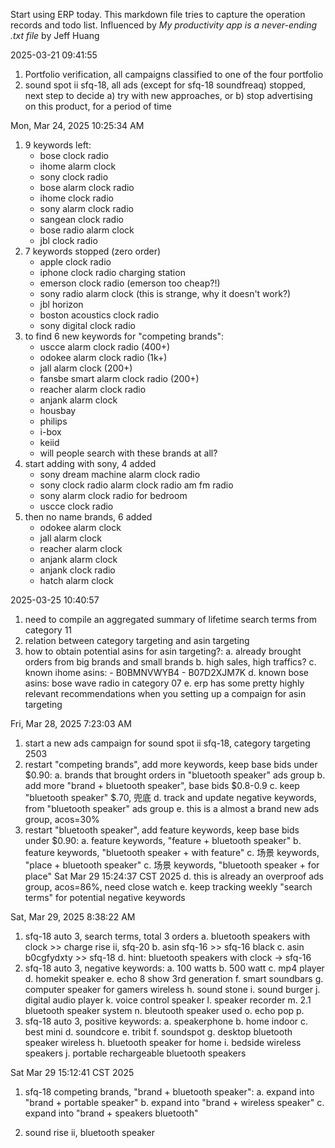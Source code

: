 Start using ERP today. This markdown file tries to capture the operation records and todo list.
Influenced by _My productivity app is a never-ending .txt file_ by Jeff Huang

2025-03-21 09:41:55

1. Portfolio verification, all campaigns classified to one of the four portfolio
2. sound spot ii sfq-18, all ads (except for sfq-18 soundfreaq) stopped, next step to decide a) try with new approaches, or b) stop advertising on this product, for a period of time

Mon, Mar 24, 2025 10:25:34 AM

1. 9 keywords left:
   - bose clock radio
   - ihome alarm clock
   - sony clock radio
   - bose alarm clock radio
   - ihome clock radio
   - sony alarm clock radio
   - sangean clock radio
   - bose radio alarm clock
   - jbl clock radio
2. 7 keywords stopped (zero order)
   - apple clock radio
   - iphone clock radio charging station
   - emerson clock radio (emerson too cheap?!)
   - sony radio alarm clock (this is strange, why it doesn't work?)
   - jbl horizon
   - boston acoustics clock radio
   - sony digital clock radio
3. to find 6 new keywords for "competing brands":
   - uscce alarm clock radio (400+)
   - odokee alarm clock radio (1k+)
   - jall alarm clock (200+)
   - fansbe smart alarm clock radio (200+)
   - reacher alarm clock radio
   - anjank alarm clock
   - housbay
   - philips
   - i-box
   - keiid
   - will people search with these brands at all?
4. start adding with sony, 4 added
   - sony dream machine alarm clock radio
   - sony clock radio alarm clock radio am fm radio
   - sony alarm clock radio for bedroom
   - uscce clock radio
5. then no name brands, 6 added
   - odokee alarm clock
   - jall alarm clock
   - reacher alarm clock
   - anjank alarm clock
   - anjank clock radio
   - hatch alarm clock

2025-03-25 10:40:57

1. need to compile an aggregated summary of lifetime search terms from category 11
2. relation between category targeting and asin targeting
3. how to obtain potential asins for asin targeting?:
   a. already brought orders from big brands and small brands
   b. high sales, high traffics?
   c. known ihome asins: - B0BMNVWYB4 - B07D2XJM7K
   d. known bose asins: bose wave radio in category 07
   e. erp has some pretty highly relevant recommendations when you setting up a compaign for asin targeting

Fri, Mar 28, 2025 7:23:03 AM

1. start a new ads campaign for sound spot ii sfq-18, category targeting 2503
2. restart "competing brands", add more keywords, keep base bids under $0.90:
   a. brands that brought orders in "bluetooth speaker" ads group
   b. add more "brand + bluetooth speaker", base bids $0.8-0.9
   c. keep "bluetooth speaker" $.70, 兜底
   d. track and update negative keywords, from "bluetooth speaker" ads group
   e. this is a almost a brand new ads group, acos=30%
3. restart "bluetooth speaker", add feature keywords, keep base bids under $0.90:
   a. feature keywords, "feature + bluetooth speaker"
   b. feature keywords, "bluetooth speaker + with feature"
   c. 场景 keywords, "place + bluetooth speaker"
   c. 场景 keywords, "bluetooth speaker + for place" Sat Mar 29 15:24:37 CST 2025
   d. this is already an overproof ads group, acos=86%, need close watch
   e. keep tracking weekly "search terms" for potential negative keywords

Sat, Mar 29, 2025 8:38:22 AM

1. sfq-18 auto 3, search terms, total 3 orders
   a. bluetooth speakers with clock >> charge rise ii, sfq-20
   b. asin sfq-16 >> sfq-16 black
   c. asin b0cgfydxty >> sfq-18
   d. hint: bluetooth speakers with clock → sfq-16
2. sfq-18 auto 3, negative keywords:
   a. 100 watts
   b. 500 watt
   c. mp4 player
   d. homekit speaker
   e. echo 8 show 3rd generation
   f. smart soundbars
   g. computer speaker for gamers wireless
   h. sound stone
   i. sound burger
   j. digital audio player
   k. voice control speaker
   l. speaker recorder
   m. 2.1 bluetooth speaker system
   n. bleutooth speaker used
   o. echo pop
   p.
3. sfq-18 auto 3, positive keywords:
   a. speakerphone
   b. home indoor
   c. best mini
   d. soundcore
   e. tribit
   f. soundspot
   g. desktop bluetooth speaker wireless
   h. bluetooth speaker for home
   i. bedside wireless speakers
   j. portable rechargeable bluetooth speakers

Sat Mar 29 15:12:41 CST 2025

1. sfq-18 competing brands, "brand + bluetooth speaker":
   a. expand into "brand + portable speaker"
   b. expand into "brand + wireless speaker"
   c. expand into "brand + speakers bluetooth"

2. sound rise ii, bluetooth speaker
